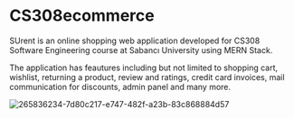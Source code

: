 # CS308ecommerce

SUrent is an online shopping web application developed for CS308 Software Engineering course at Sabancı University using MERN Stack.

The application has feautures including but not limited to shopping cart, wishlist, returning a product, review and ratings, credit card invoices, mail communication for discounts, admin panel and many more.

![265836234-7d80c217-e747-482f-a23b-83c868884d57](https://github.com/ege7/CS308ecommerce/assets/71261357/1a5cac70-949b-478f-898e-b17b090c192b)
